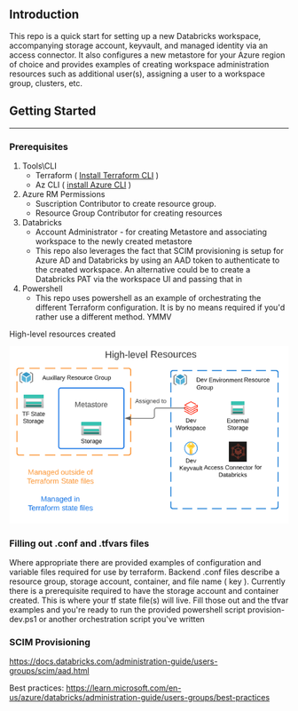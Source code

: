 ## Introduction 

This repo is a quick start for setting up a new Databricks workspace, accompanying storage account, keyvault, and managed identity via an access connector.  It also configures a new metastore for your Azure region of choice and provides examples of creating workspace administration resources such as additional user(s), assigning a user to a workspace group, clusters, etc.

## Getting Started
___
### Prerequisites
1. Tools\CLI
    * Terraform ( [Install Terraform CLI](https://developer.hashicorp.com/terraform/tutorials/aws-get-started/install-cli) )
    * Az CLI ( [install Azure CLI](https://learn.microsoft.com/en-us/cli/azure/install-azure-cli) )
2. Azure RM Permissions
    * Suscription Contributor to create resource group.  
    * Resource Group Contributor for creating resources
3. Databricks 
    * Account Administrator - for creating Metastore and associating workspace to the newly created metastore
    * This repo also leverages the fact that SCIM provisioning is setup for Azure AD and Databricks by using an AAD token to authenticate to the created workspace.  An alternative could be to create a Databricks PAT via the workspace UI and passing that in
4. Powershell
    * This repo uses powershell as an example of orchestrating the different Terraform configuration.  It is by no means required if you'd rather use a different method. YMMV


High-level resources created

![alt text](img/resources.png "These are resources")


### Filling out .conf and .tfvars files

Where appropriate there are provided examples of configuration and variable files required for use by terraform.  Backend .conf files describe a resource group, storage account, container, and file name ( key ).  Currently there is a prerequisite required to have the storage account and container created.  This is where your tf state file(s) will live.  Fill those out and the tfvar examples and you're ready to run the provided powershell script provision-dev.ps1 or another orchestration script you've written






### SCIM Provisioning
https://docs.databricks.com/administration-guide/users-groups/scim/aad.html

Best practices: https://learn.microsoft.com/en-us/azure/databricks/administration-guide/users-groups/best-practices

